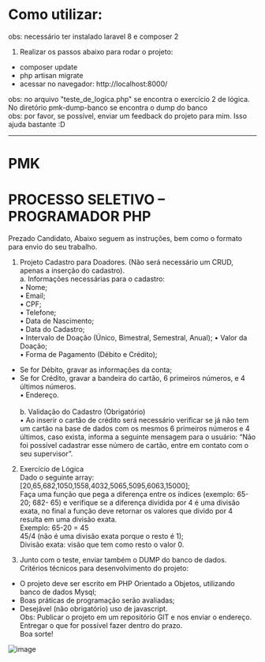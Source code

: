 # Como utilizar:
obs: necessário ter instalado laravel 8 e composer 2

1. Realizar os passos abaixo para rodar o projeto: <br>
- composer update <br>
- php artisan migrate <br>
- acessar no navegador: http://localhost:8000/ <br>

obs: no arquivo "teste_de_logica.php" se encontra o exercício 2 de lógica. No diretório pmk-dump-banco se encontra o dump do banco <br>
obs: por favor, se possível, enviar um feedback do projeto para mim. Isso ajuda bastante :D

---

# PMK

# PROCESSO SELETIVO – PROGRAMADOR PHP 
Prezado Candidato, 
Abaixo seguem as instruções, bem como o formato para envio do seu  trabalho. 

1. Projeto Cadastro para Doadores. (Não será necessário um CRUD, apenas  a inserção do cadastro). <br>
a. Informações necessárias para o cadastro: <br>
• Nome; <br>
• Email; <br>
• CPF; <br>
• Telefone; <br>
• Data de Nascimento; <br>
• Data do Cadastro; <br>
• Intervalo de Doação (Único, Bimestral, Semestral, Anual); • Valor da Doação; <br>
• Forma de Pagamento (Débito e Crédito); <br>
- Se for Débito, gravar as informações da conta; <br> 
- Se for Crédito, gravar a bandeira do cartão, 6 primeiros números, e  4 últimos números. <br>
• Endereço. <br><br>
b. Validação do Cadastro (Obrigatório)  <br>
• Ao inserir o cartão de crédito será necessário verificar se já não tem um  cartão na base de dados com os mesmos 6 primeiros números e 4 últimos, caso exista, informa a seguinte mensagem para o usuário: “Não  foi possível cadastrar esse número de cartão, entre em contato com o  seu supervisor”. <br>

2. Exercício de Lógica <br>
Dado o seguinte array: [20,65,682,1050,1558,4032,5065,5095,6063,15000]; <br>
Faça uma função que pega a diferença entre os índices (exemplo: 65-20; 682- 65) e verifique se a diferença dividida por 4 é uma divisão exata, no final a função deve  retornar os valores que divido por 4 resulta em uma divisão exata. <br>
Exemplo: 65-20 = 45 <br>
45/4 (não é uma divisão exata porque o resto é 1); <br>
Divisão exata: visão que tem como resto o valor 0.<br>

3. Junto com o teste, enviar também o DUMP do banco de dados. <br>
Critérios técnicos para desenvolvimento do projeto: <br>
- O projeto deve ser escrito em PHP Orientado a Objetos,  utilizando banco de dados Mysql; <br>
- Boas práticas de programação serão avaliadas; <br>
- Desejável (não obrigatório) uso de javascript. <br>
Obs: Publicar o projeto em um repositório GIT e nos enviar o  endereço. Entregar o que for possível fazer dentro do prazo. <br>
Boa sorte!<br>

![image](https://user-images.githubusercontent.com/58126824/185301798-e49af699-917e-407d-bbf4-1c4fcf444377.png)

